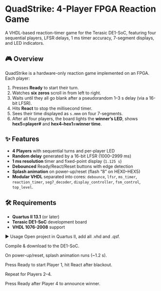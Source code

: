 # QuadStrike: 4-Player FPGA Reaction Game  

A VHDL-based reaction-timer game for the Terasic DE1-SoC, featuring four sequential players, LFSR delays, 1 ms timer accuracy, 7-segment displays, and LED indicators.

## 🎮 Overview

QuadStrike is a hardware-only reaction game implemented on an FPGA. Each player:
1. Presses **Ready** to start their turn.  
2. Watches **six zeros** scroll in from left to right.  
3. Waits until they all go blank after a pseudorandom 1–3 s delay (via a 16-bit LFSR).  
4. Hits **React** to stop the millisecond timer.  
5. Sees their time displayed as `s.mmm` on four 7-segments.  
6. After all four players, the board lights the **winner’s LED**, shows **hex5=player#** and **hex4–hex1=winner time**.

## ✨ Features

- **4 Players** with sequential turns and per-player LED  
- **Random delay** generated by a 16-bit LFSR (1000–2999 ms)  
- **1 ms resolution** timer and fixed-point display (`1.125 s`)  
- **Debounced** Ready/React/Reset buttons with edge detection  
- **Splash animation** on power-up/reset (flash “8” on HEX0–HEX5)
- **Modular VHDL** separated into cores: `debounce`, `lfsr`, `ms_timer`, `reaction_timer`, `seg7_decoder`, `display_controller`, `fsm_control`, `top_level`.

## 🛠️ Requirements

- **Quartus II 13.1** (or later)  
- **Terasic DE1-SoC** development board  
- **VHDL 1076-2008** support  

▶️ Usage
Open project in Quartus II, add all .vhd and .qsf.

Compile & download to the DE1-SoC.

On power-up/reset, splash animation runs (~1.2 s).

Press Ready to start Player 1, hit React after blackout.

Repeat for Players 2–4.

Press Ready after Player 4 to announce winner.
